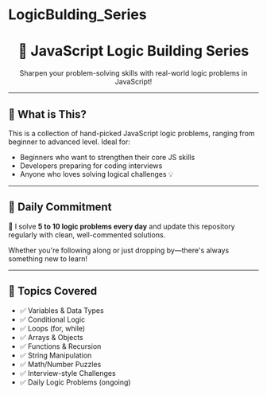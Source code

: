 # LogicBulding_Series
<h1 align="center">🧠 JavaScript Logic Building Series</h1>
<p align="center">Sharpen your problem-solving skills with real-world logic problems in JavaScript!</p>

---

## 🚀 What is This?

This is a collection of hand-picked JavaScript logic problems, ranging from beginner to advanced level. Ideal for:
- Beginners who want to strengthen their core JS skills
- Developers preparing for coding interviews
- Anyone who loves solving logical challenges 💡

---

## 📅 Daily Commitment

🎯 I solve **5 to 10 logic problems every day** and update this repository regularly with clean, well-commented solutions.

Whether you're following along or just dropping by—there's always something new to learn!

---

## 🧩 Topics Covered

- ✅ Variables & Data Types
- ✅ Conditional Logic
- ✅ Loops (for, while)
- ✅ Arrays & Objects
- ✅ Functions & Recursion
- ✅ String Manipulation
- ✅ Math/Number Puzzles
- ✅ Interview-style Challenges
- ✅ Daily Logic Problems (ongoing)
